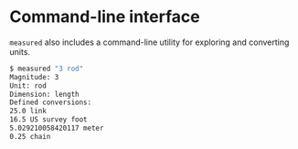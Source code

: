 # Command-line interface

`measured` also includes a command-line utility for exploring and converting units.

```bash
$ measured "3 rod"
Magnitude: 3
Unit: rod
Dimension: length
Defined conversions:
25.0 link
16.5 US survey foot
5.029210058420117 meter
0.25 chain
```
